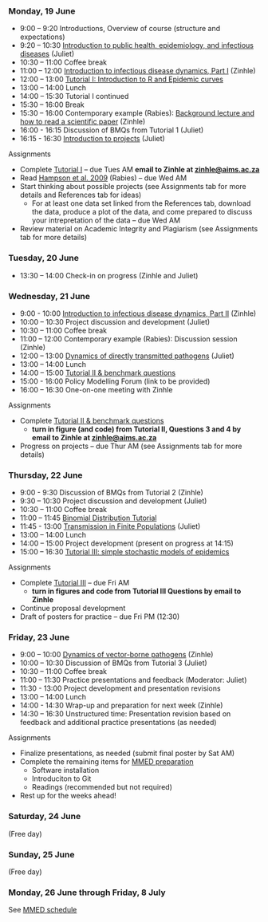 <div markdown="1">

### Monday, 19 June

-  9:00 – 9:20 Introductions, Overview of course (structure and expectations)
-  9:20 – 10:30 [Introduction to public health, epidemiology, and infectious diseases]({{page.repo}}/raw/master/lectures/Intro_PH_Epi_ID.pdf) (Juliet)
-  10:30 – 11:00 Coffee break
-  11:00 – 12:00 [Introduction to infectious disease dynamics, Part I]({{page.repo}}/raw/master/lectures/Intro_ID_Dynamics_I.pdf) (Zinhle)
-  12:00 – 13:00 [Tutorial I: Introduction to R and Epidemic curves](#computerlabs)
-  13:00 – 14:00 Lunch
-  14:00 – 15:30 Tutorial I continued
-  15:30 – 16:00 Break
-  15:30 – 16:00 Contemporary example (Rabies): [Background lecture and how to read a scientific paper]({{page.repo}}/raw/master/lectures/How_to_read_exRabies.pdf) (Zinhle)
-  16:00 - 16:15 Discussion of BMQs from Tutorial 1 (Juliet)
-  16:15 - 16:30 [Introduction to projects]({{page.repo}}/raw/master/Project_guidelines.pdf) (Juliet)

Assignments

- Complete [Tutorial I](#computerlabs) – due Tues AM **email to Zinhle at zinhle@aims.ac.za**
- Read [Hampson et al. 2009]({{page.repo}}/raw/master/readings/Hampson2009.pdf) (Rabies) – due Wed AM
- Start thinking about possible projects (see Assignments tab for more details and References tab for ideas)
    - For at least one data set linked from the References tab, download the data, produce a plot of the data, and come prepared to discuss your intrepretation of the data – due Wed AM
- Review material on Academic Integrity and Plagiarism (see Assignments tab for more details)

### Tuesday, 20 June

-  13:30 – 14:00 Check-in on progress (Zinhle and Juliet)

### Wednesday, 21 June

- 9:00 - 10:00 [Introduction to infectious disease dynamics, Part II]({{page.repo}}/raw/master/lectures/Intro_ID_Dynamics_II.pdf) (Zinhle)
-  10:00 – 10:30 Project discussion and development (Juliet)
-  10:30 – 11:00 Coffee break
-  11:00 – 12:00 Contemporary example (Rabies): Discussion session (Zinhle)
-  12:00 – 13:00 [Dynamics of directly transmitted pathogens]({{page.repo}}/raw/master/lectures/Intro_ID_Dynamics_III.pdf) (Juliet)
-  13:00 – 14:00 Lunch
-  14:00 – 15:00 [Tutorial II & benchmark questions](#computerlabs)
-  15:00 - 16:00 Policy Modelling Forum (link to be provided)
-  16:00 – 16:30 One-on-one meeting with Zinhle

Assignments

- Complete [Tutorial II & benchmark questions](#computerlabs)
    - **turn in figure (and code) from Tutorial II,  Questions 3 and 4 by email to Zinhle at zinhle@aims.ac.za**
- Progress on projects – due Thur AM (see Assignments tab for more details)

### Thursday, 22 June

-  9:00 - 9:30  Discussion of BMQs from Tutorial 2 (Zinhle)
-  9:30 – 10:30 Project discussion and development (Juliet)
-  10:30 – 11:00 Coffee break
-  11:00 – 11:45 [Binomial Distribution Tutorial](#computerlabs)
-  11:45 - 13:00 [Transmission in Finite Populations]({{page.repo}}/raw/master/lectures/FinitePopModels.pdf) (Juliet)
-  13:00 – 14:00 Lunch
-  14:00 – 15:00 Project development (present on progress at 14:15)
-  15:00 – 16:30 [Tutorial III: simple stochastic models of epidemics](#computerlabs)

Assignments

- Complete [Tutorial III](#computerlabs) – due Fri AM
    - **turn in figures and code from Tutorial III Questions by email to Zinhle**
- Continue proposal development
- Draft of posters for practice – due Fri PM (12:30)

### Friday, 23 June

- 9:00 – 10:00 [Dynamics of vector-borne pathogens]({{page.repo}}/raw/master/lectures/Dynamics_VB_Pathogens.pdf) (Zinhle)
- 10:00 – 10:30 Discussion of BMQs from Tutorial 3 (Juliet)
- 10:30 – 11:00 Coffee break
- 11:00 – 11:30 Practice presentations and feedback (Moderator: Juliet)
- 11:30 - 13:00 Project development and presentation revisions
- 13:00 – 14:00 Lunch
- 14:00 - 14:30 Wrap-up and preparation for next week (Zinhle)
- 14:30 – 16:30 Unstructured time: Presentation revision based on feedback and additional practice presentations (as needed)

Assignments

- Finalize presentations, as needed (submit final poster by Sat AM)
- Complete the remaining items for [MMED preparation](http://www.ici3d.org/MMED/preparation/)
    - Software installation
    - Introduciton to Git
    - Readings (recommended but not required)
- Rest up for the weeks ahead!


### Saturday, 24 June

(Free day)

### Sunday, 25 June

(Free day)

### Monday, 26 June through Friday, 8 July

See [MMED schedule](http://www.ici3d.org/MMED/schedule)

</div>
